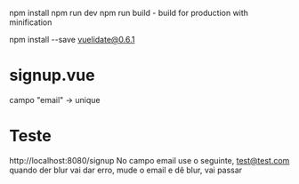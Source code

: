 npm install
npm run dev
npm run build - build for production with minification

npm install --save vuelidate@0.6.1



# signup.vue
campo "email" -> unique

# Teste
http://localhost:8080/signup
No campo email use o seguinte,
test@test.com
quando der blur vai dar erro,
mude o email e dê blur, vai passar
